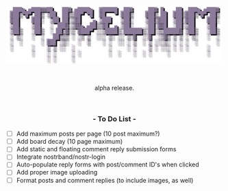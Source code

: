 <p align="center">
  <img src="/static/images/logo.png" />
</p>

<br>
<p align="center">alpha release.</p>
<br>

### <p align="center">- To Do List -</p>
- [ ] Add maximum posts per page (10 post maximum?)
- [ ] Add board decay (10 page maximum)
- [ ] Add static and floating comment reply submission forms
- [ ] Integrate nostrband/nostr-login
- [ ] Auto-populate reply forms with post/comment ID's when clicked
- [ ] Add proper image uploading
- [ ] Format posts and comment replies (to include images, as well)
